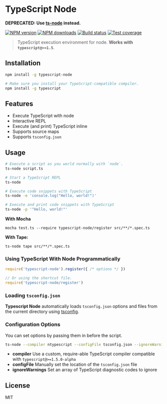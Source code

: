 # TypeScript Node

**DEPRECATED: Use [ts-node](https://www.npmjs.com/package/ts-node) instead.**

[![NPM version][npm-image]][npm-url]
[![NPM downloads][downloads-image]][downloads-url]
[![Build status][travis-image]][travis-url]
[![Test coverage][coveralls-image]][coveralls-url]

> TypeScript execution environment for node. **Works with `typescript@>=1.5`**.

## Installation

```sh
npm install -g typescript-node

# Make sure you install your TypeScript-compatible compiler.
npm install -g typescript
```

## Features

* Execute TypeScript with node
* Interactive REPL
* Execute (and print) TypeScript inline
* Supports source maps
* Supports `tsconfig.json`

## Usage

```sh
# Execute a script as you world normally with `node`.
ts-node script.ts

# Start a TypeScript REPL
ts-node

# Execute code snippets with TypeScript
ts-node -e 'console.log("Hello, world!")'

# Execute and print code snippets with TypeScript
ts-node -p '"Hello, world!"'
```

**With Mocha**

```
mocha test.ts --require typescript-node/register src/**/*.spec.ts
```

**With Tape:**

```
ts-node tape src/**/*.spec.ts
```

### Using TypeScript With Node Programmatically

```js
require('typescript-node').register({ /* options */ })

// Or using the shortcut file.
require('typescript-node/register')
```

### Loading `tsconfig.json`

**Typescript Node** automatically loads `tsconfig.json` options and files from the current directory using [tsconfig](https://github.com/TypeStrong/tsconfig).

### Configuration Options

You can set options by passing them in before the script.

```sh
ts-node --compiler ntypescript --configFile tsconfig.json --ignoreWarnings 2304 hello-world.ts
```

* **compiler** Use a custom, require-able TypeScript compiler compatible with `typescript@>=1.5.0-alpha`
* **configFile** Manually set the location of the `tsconfig.json` file
* **ignoreWarnings** Set an array of TypeScript diagnostic codes to ignore

## License

MIT

[npm-image]: https://img.shields.io/npm/v/typescript-node.svg?style=flat
[npm-url]: https://npmjs.org/package/typescript-node
[downloads-image]: https://img.shields.io/npm/dm/typescript-node.svg?style=flat
[downloads-url]: https://npmjs.org/package/typescript-node
[travis-image]: https://img.shields.io/travis/blakeembrey/typescript-node.svg?style=flat
[travis-url]: https://travis-ci.org/blakeembrey/typescript-node
[coveralls-image]: https://img.shields.io/coveralls/blakeembrey/typescript-node.svg?style=flat
[coveralls-url]: https://coveralls.io/r/blakeembrey/typescript-node?branch=master
